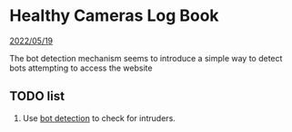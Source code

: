 # Healthy Cameras Log Book

<ins>2022/05/19</ins>

The bot detection mechanism seems to introduce a simple way to detect bots attempting to access the website

## TODO list

1. Use [bot detection](https://docs.konghq.com/hub/kong-inc/bot-detection/) to check for intruders.
